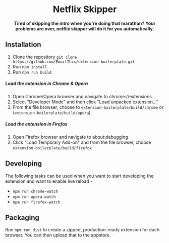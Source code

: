 <div align="center">
  <h1>
    Netflix Skipper  
  </h1>

  <p>
    <strong>Tired of skipping the intro when you're doing that marathon? Your problems are over, netflix skipper will do it for you automatically.</strong>
  </p>
</div>


## Installation
1. Clone the repository `git clone https://github.com/EmailThis/extension-boilerplate.git`
2. Run `npm install`
3. Run `npm run build`


##### Load the extension in Chrome & Opera
1. Open Chrome/Opera browser and navigate to chrome://extensions
2. Select "Developer Mode" and then click "Load unpacked extension..."
3. From the file browser, choose to `extension-boilerplate/build/chrome` or (`extension-boilerplate/build/opera`)


##### Load the extension in Firefox
1. Open Firefox browser and navigate to about:debugging
2. Click "Load Temporary Add-on" and from the file browser, choose `extension-boilerplate/build/firefox`


## Developing
The following tasks can be used when you want to start developing the extension and want to enable live reload - 

- `npm run chrome-watch`
- `npm run opera-watch`
- `npm run firefox-watch`


## Packaging
Run `npm run dist` to create a zipped, production-ready extension for each browser. You can then upload that to the appstore.

